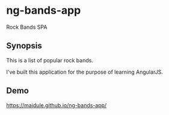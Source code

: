 # ng-bands-app
Rock Bands SPA

## Synopsis
This is a list of popular rock bands.

I've built this application for the purpose of learning AngularJS.

## Demo

https://majdule.github.io/ng-bands-app/
